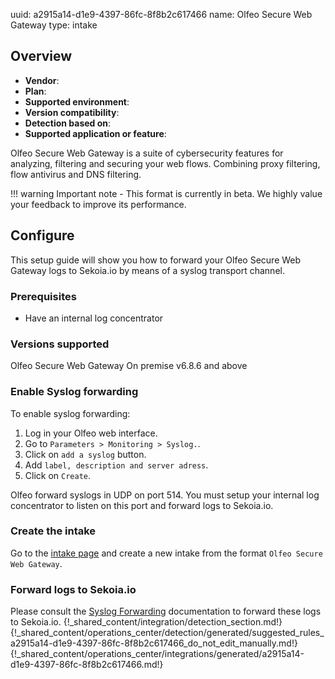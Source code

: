 uuid: a2915a14-d1e9-4397-86fc-8f8b2c617466
name: Olfeo Secure Web Gateway
type: intake

## Overview
  - **Vendor**:
- **Plan**:
- **Supported environment**:
- **Version compatibility**:
- **Detection based on**:
- **Supported application or feature**:

Olfeo Secure Web Gateway is a suite of cybersecurity features for analyzing, filtering and securing your web flows. Combining proxy filtering, flow antivirus and DNS filtering.

!!! warning
    Important note - This format is currently in beta. We highly value your feedback to improve its performance.




## Configure

This setup guide will show you how to forward your Olfeo Secure Web Gateway logs
to Sekoia.io by means of a syslog transport channel.

### Prerequisites

- Have an internal log concentrator

### Versions supported

Olfeo Secure Web Gateway On premise v6.8.6 and above

### Enable Syslog forwarding

To enable syslog forwarding:

1. Log in your Olfeo web interface.
2. Go to `Parameters > Monitoring > Syslog.`.
3. Click on `add a syslog` button.
4. Add `label, description and server adress`.
5. Click on `Create`.

Olfeo forward syslogs in UDP on port 514. You must setup your internal log concentrator to listen on this port and forward logs to Sekoia.io.

### Create the intake

Go to the [intake page](https://app.sekoia.io/operations/intakes) and create a new intake from the format `Olfeo Secure Web Gateway`.

### Forward logs to Sekoia.io

Please consult the [Syslog Forwarding](../../../ingestion_methods/sekoiaio_forwarder/) documentation to forward these logs to Sekoia.io.
{!_shared_content/integration/detection_section.md!}
{!_shared_content/operations_center/detection/generated/suggested_rules_a2915a14-d1e9-4397-86fc-8f8b2c617466_do_not_edit_manually.md!}
{!_shared_content/operations_center/integrations/generated/a2915a14-d1e9-4397-86fc-8f8b2c617466.md!}

